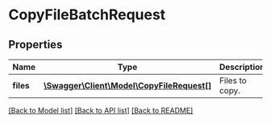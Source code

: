 # CopyFileBatchRequest

## Properties
Name | Type | Description | Notes
------------ | ------------- | ------------- | -------------
**files** | [**\Swagger\Client\Model\CopyFileRequest[]**](CopyFileRequest.md) | Files to copy. | 

[[Back to Model list]](../../README.md#documentation-for-models) [[Back to API list]](../../README.md#documentation-for-api-endpoints) [[Back to README]](../../README.md)


